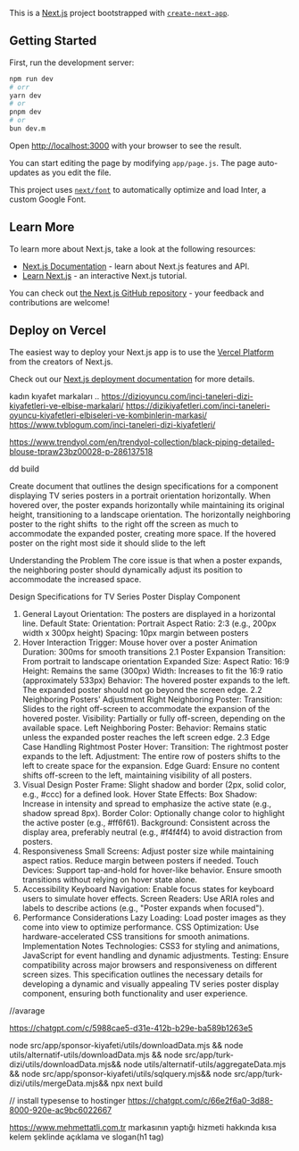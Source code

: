 This is a [Next.js](https://nextjs.org/) project bootstrapped with [`create-next-app`](https://github.com/vercel/next.js/tree/canary/packages/create-next-app).

## Getting Started

First, run the development server:

```bash
npm run dev
# orr
yarn dev
# or
pnpm dev
# or
bun dev.m
```

Open [http://localhost:3000](http://localhost:3000) with your browser to see the result.

You can start editing the page by modifying `app/page.js`. The page auto-updates as you edit the file.

This project uses [`next/font`](https://nextjs.org/docs/basic-features/font-optimization) to automatically optimize and load Inter, a custom Google Font.

## Learn More

To learn more about Next.js, take a look at the following resources:

- [Next.js Documentation](https://nextjs.org/docs) - learn about Next.js features and API.
- [Learn Next.js](https://nextjs.org/learn) - an interactive Next.js tutorial.

You can check out [the Next.js GitHub repository](https://github.com/vercel/next.js/) - your feedback and contributions are welcome!

## Deploy on Vercel

The easiest way to deploy your Next.js app is to use the [Vercel Platform](https://vercel.com/new?utm_medium=default-template&filter=next.js&utm_source=create-next-app&utm_campaign=create-next-app-readme) from the creators of Next.js.

Check out our [Next.js deployment documentation](https://nextjs.org/docs/deployment) for more details.

kadın kıyafet markaları
..
https://dizioyuncu.com/inci-taneleri-dizi-kiyafetleri-ve-elbise-markalari/ 
https://dizikiyafetleri.com/inci-taneleri-oyuncu-kiyafetleri-elbiseleri-ve-kombinlerin-markasi/
https://www.tvblogum.com/inci-taneleri-dizi-kiyafetleri/

https://www.trendyol.com/en/trendyol-collection/black-piping-detailed-blouse-tpraw23bz00028-p-286137518

dd
build


Create document that outlines the design specifications for a component displaying TV series posters in a portrait orientation horizontally. When hovered over, the poster expands horizontally while maintaining its original height, transitioning to a landscape orientation. The horizontally neighboring poster to the right shifts  to the right off the screen as much to accommodate the expanded poster, creating more space. If the hovered poster on the right most side it should slide to the left

Understanding the Problem
The core issue is that when a poster expands, the neighboring poster should dynamically adjust its position to accommodate the increased space.



Design Specifications for TV Series Poster Display Component
1. General Layout
Orientation: The posters are displayed in a horizontal line.
Default State:
Orientation: Portrait
Aspect Ratio: 2:3 (e.g., 200px width x 300px height)
Spacing: 10px margin between posters
2. Hover Interaction
Trigger: Mouse hover over a poster
Animation Duration: 300ms for smooth transitions
2.1 Poster Expansion
Transition: From portrait to landscape orientation
Expanded Size:
Aspect Ratio: 16:9
Height: Remains the same (300px)
Width: Increases to fit the 16:9 ratio (approximately 533px)
Behavior:
The hovered poster expands to the left.
The expanded poster should not go beyond the screen edge.
2.2 Neighboring Posters' Adjustment
Right Neighboring Poster:
Transition: Slides to the right off-screen to accommodate the expansion of the hovered poster.
Visibility: Partially or fully off-screen, depending on the available space.
Left Neighboring Poster:
Behavior: Remains static unless the expanded poster reaches the left screen edge.
2.3 Edge Case Handling
Rightmost Poster Hover:
Transition: The rightmost poster expands to the left.
Adjustment: The entire row of posters shifts to the left to create space for the expansion.
Edge Guard: Ensure no content shifts off-screen to the left, maintaining visibility of all posters.
3. Visual Design
Poster Frame: Slight shadow and border (2px, solid color, e.g., #ccc) for a defined look.
Hover State Effects:
Box Shadow: Increase in intensity and spread to emphasize the active state (e.g., shadow spread 8px).
Border Color: Optionally change color to highlight the active poster (e.g., #ff6f61).
Background: Consistent across the display area, preferably neutral (e.g., #f4f4f4) to avoid distraction from posters.
4. Responsiveness
Small Screens:
Adjust poster size while maintaining aspect ratios.
Reduce margin between posters if needed.
Touch Devices:
Support tap-and-hold for hover-like behavior.
Ensure smooth transitions without relying on hover state alone.
5. Accessibility
Keyboard Navigation: Enable focus states for keyboard users to simulate hover effects.
Screen Readers: Use ARIA roles and labels to describe actions (e.g., "Poster expands when focused").
6. Performance Considerations
Lazy Loading: Load poster images as they come into view to optimize performance.
CSS Optimization: Use hardware-accelerated CSS transitions for smooth animations.
Implementation Notes
Technologies: CSS3 for styling and animations, JavaScript for event handling and dynamic adjustments.
Testing: Ensure compatibility across major browsers and responsiveness on different screen sizes.
This specification outlines the necessary details for developing a dynamic and visually appealing TV series poster display component, ensuring both functionality and user experience.


//avarage

https://chatgpt.com/c/5988cae5-d31e-412b-b29e-ba589b1263e5


node src/app/sponsor-kiyafeti/utils/downloadData.mjs && node utils/alternatif-utils/downloadData.mjs && node src/app/turk-dizi/utils/downloadData.mjs&& node utils/alternatif-utils/aggregateData.mjs && node src/app/sponsor-kiyafeti/utils/sqlquery.mjs&& node src/app/turk-dizi/utils/mergeData.mjs&& npx next build

// install typesense to hostinger
https://chatgpt.com/c/66e2f6a0-3d88-8000-920e-ac9bc6022667


https://www.mehmettatli.com.tr markasının yaptığı hizmeti hakkında kısa  kelem şeklinde açıklama ve slogan(h1 tag)